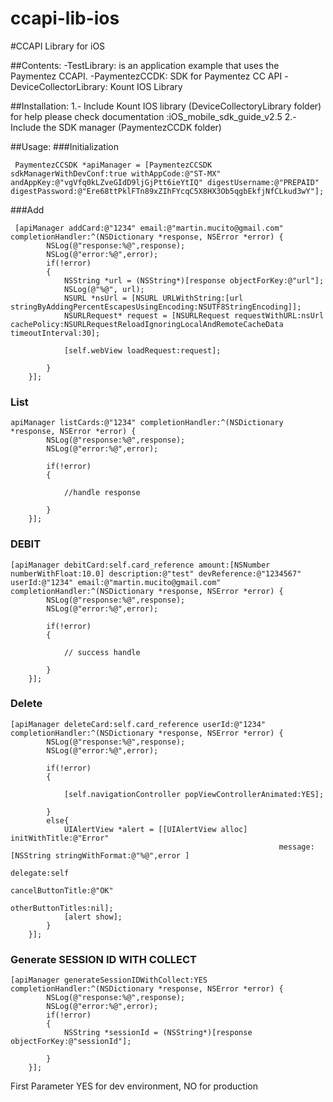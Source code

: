 ccapi-lib-ios
=============

#CCAPI Library for iOS

##Contents:
-TestLibrary:  is an application example that uses the Paymentez CCAPI.
-PaymentezCCDK: SDK for Paymentez CC API
-DeviceCollectorLibrary: Kount IOS Library

##Installation:
1.- Include Kount IOS library (DeviceCollectoryLibrary folder) for help please check documentation :iOS_mobile_sdk_guide_v2.5
2.- Include the SDK manager (PaymentezCCDK folder) 


##Usage:
###Initialization
```
 PaymentezCCSDK *apiManager = [PaymentezCCSDK sdkManagerWithDevConf:true withAppCode:@"ST-MX" andAppKey:@"vgVfq0kLZveGIdD9ljGjPtt6ieYtIQ" digestUsername:@"PREPAID" digestPassword:@"Ere68ttPklFTn89xZIhFYcqC5X8HX3Ob5qgbEkfjNfCLkud3wY"];
```
###Add
```
 [apiManager addCard:@"1234" email:@"martin.mucito@gmail.com" completionHandler:^(NSDictionary *response, NSError *error) {
        NSLog(@"response:%@",response);
        NSLog(@"error:%@",error);
        if(!error)
        {
            NSString *url = (NSString*)[response objectForKey:@"url"];
            NSLog(@"%@", url);
            NSURL *nsUrl = [NSURL URLWithString:[url stringByAddingPercentEscapesUsingEncoding:NSUTF8StringEncoding]];
            NSURLRequest* request = [NSURLRequest requestWithURL:nsUrl cachePolicy:NSURLRequestReloadIgnoringLocalAndRemoteCacheData timeoutInterval:30];
            
            [self.webView loadRequest:request];
            
        }
    }];
```
### List
```
apiManager listCards:@"1234" completionHandler:^(NSDictionary *response, NSError *error) {
        NSLog(@"response:%@",response);
        NSLog(@"error:%@",error);
        
        if(!error)
        {
            
            //handle response
            
        }
    }];

```
### DEBIT

```
[apiManager debitCard:self.card_reference amount:[NSNumber numberWithFloat:10.0] description:@"test" devReference:@"1234567" userId:@"1234" email:@"martin.mucito@gmail.com" completionHandler:^(NSDictionary *response, NSError *error) {
        NSLog(@"response:%@",response);
        NSLog(@"error:%@",error);
        
        if(!error)
        {
            
            // success handle
            
        }
    }];
```
### Delete

```
[apiManager deleteCard:self.card_reference userId:@"1234" completionHandler:^(NSDictionary *response, NSError *error) {
        NSLog(@"response:%@",response);
        NSLog(@"error:%@",error);
        
        if(!error)
        {
            
            [self.navigationController popViewControllerAnimated:YES];
            
        }
        else{
            UIAlertView *alert = [[UIAlertView alloc] initWithTitle:@"Error"
                                                            message:[NSString stringWithFormat:@"%@",error ]
                                                           delegate:self
                                                  cancelButtonTitle:@"OK"
                                                  otherButtonTitles:nil];
            [alert show];
        }
    }];

```
### Generate SESSION ID WITH COLLECT
```
[apiManager generateSessionIDWithCollect:YES completionHandler:^(NSDictionary *response, NSError *error) {
        NSLog(@"response:%@",response);
        NSLog(@"error:%@",error);
        if(!error)
        {
            NSString *sessionId = (NSString*)[response objectForKey:@"sessionId"];
            
        }
    }];
```
First Parameter YES for dev environment, NO for production